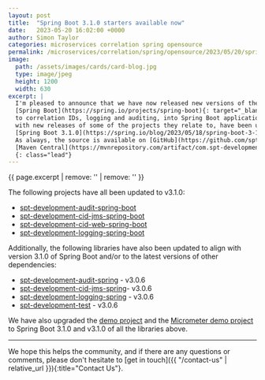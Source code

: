 ```yaml
---
layout: post
title:  "Spring Boot 3.1.0 starters available now"
date:   2023-05-20 16:02:00 +0000
author: Simon Taylor
categories: microservices correlation spring opensource
permalink: /microservices/correlation/spring/opensource/2023/05/20/spring-boot-3-1-0-starters-available-now
image:
  path: /assets/images/cards/card-blog.jpg
  type: image/jpeg
  height: 1200
  width: 630
excerpt: |
  I'm pleased to announce that we have now released new versions of the SPT Development 
  [Spring Boot](https://spring.io/projects/spring-boot){: target="_blank"} starter projects, for integrating the SPT Development libraries related 
  to correlation IDs, logging and auditing, into Spring Boot applications. <span class="d-inline d-md-none d-xl-inline">These new releases along 
  with new releases of some of the projects they relate to, have been updated to align with the recently released 
  [Spring Boot 3.1.0](https://spring.io/blog/2023/05/18/spring-boot-3-1-0-available-now){: target="_blank" }. 
  As always, the source is available on [GitHub](https://github.com/spt-development) and the artifacts are also available in
  [Maven Central](https://mvnrepository.com/artifact/com.spt-development) for easy inclusion in your own <em>Java</em> projects.</span>
  {: class="lead"}
---
```

{{ page.excerpt | remove: '<span class="d-inline d-md-none d-xl-inline">' | remove: '</span>' }}

The following projects have all been updated to v3.1.0:

* [spt-development-audit-spring-boot](https://github.com/spt-development/spt-development-audit-spring-boot)
* [spt-development-cid-jms-spring-boot](https://github.com/spt-development/spt-development-cid-jms-spring-boot)
* [spt-development-cid-web-spring-boot](https://github.com/spt-development/spt-development-cid-web-spring-boot)
* [spt-development-logging-spring-boot](https://github.com/spt-development/spt-development-logging-spring-boot)

Additionally, the following libraries have also been updated to align with version 3.1.0 of Spring Boot and/or to the latest versions of other 
dependencies:

* [spt-development-audit-spring](https://github.com/spt-development/spt-development-audit-spring) - v3.0.6
* [spt-development-cid-jms-spring](https://github.com/spt-development/spt-development-cid-jms-spring)- v3.0.6
* [spt-development-logging-spring](https://github.com/spt-development/spt-development-logging-spring) - v3.0.6
* [spt-development-test](https://github.com/spt-development/spt-development-test) - v3.0.6

We have also upgraded the [demo project](https://github.com/spt-development/spt-development-demo) and the 
[Micrometer demo project](https://github.com/spt-development/spt-development-micrometer-tracing-demo) to Spring Boot 3.1.0 and v3.1.0 of all the libraries above.

---

We hope this helps the community, and if there are any questions or comments, please don't hesitate to [get in touch]({{ "/contact-us" | relative_url }}){:title="Contact Us"}.

